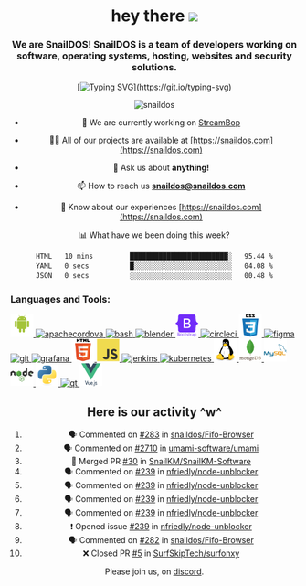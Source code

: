 <h1 align="center">hey there <img src="https://media.giphy.com/media/hvRJCLFzcasrR4ia7z/giphy.gif" width="25px"></h1>
<h3 align="center">We are SnailDOS! SnailDOS is a team of developers working on software, operating systems, hosting, websites and security solutions.</h3>

<div align="center">

[![Typing SVG](https://readme-typing-svg.herokuapp.com?color=%23F7BD27&center=true&multiline=true&lines=We+love+coding!;We+support+open+source!;So%2C+check+our+repos+and+follow+us!+;Star+our+work!+It+keeps+us+motivated.)](https://git.io/typing-svg)

</div>

<p align="center"> <img src="https://komarev.com/ghpvc/?username=snaildos&label=Profile%20views&color=0e75b6&style=flat" alt="snaildos" /> </p>

<div align="center">

- 🔭 We are currently working on [StreamBop](https://snaildos.com/streambop)

- 👨‍💻 All of our projects are available at [https://snaildos.com](https://snaildos.com)

- 💬 Ask us about **anything!**

- 📫 How to reach us **snaildos@snaildos.com**

- 📄 Know about our experiences [https://snaildos.com](https://snaildos.com)
</div>

<p align="center">📊 What have we been doing this week?</p>

<div align="center">

<!--START_SECTION:waka-->

```txt
HTML   10 mins         ████████████████████████░   95.44 %
YAML   0 secs          █░░░░░░░░░░░░░░░░░░░░░░░░   04.08 %
JSON   0 secs          ░░░░░░░░░░░░░░░░░░░░░░░░░   00.48 %
```

<!--END_SECTION:waka-->

</div>

<div align="center">

<h3 align="left">Languages and Tools:</h3>
<p align="left"> <a href="https://developer.android.com" target="_blank"> <img src="https://raw.githubusercontent.com/devicons/devicon/master/icons/android/android-original-wordmark.svg" alt="android" width="40" height="40"/> </a> <a href="https://cordova.apache.org/" target="_blank"> <img src="https://www.vectorlogo.zone/logos/apache_cordova/apache_cordova-icon.svg" alt="apachecordova" width="40" height="40"/> </a> <a href="https://www.gnu.org/software/bash/" target="_blank"> <img src="https://www.vectorlogo.zone/logos/gnu_bash/gnu_bash-icon.svg" alt="bash" width="40" height="40"/> </a> <a href="https://www.blender.org/" target="_blank"> <img src="https://download.blender.org/branding/community/blender_community_badge_white.svg" alt="blender" width="40" height="40"/> </a> <a href="https://getbootstrap.com" target="_blank"> <img src="https://raw.githubusercontent.com/devicons/devicon/master/icons/bootstrap/bootstrap-plain-wordmark.svg" alt="bootstrap" width="40" height="40"/> </a> <a href="https://circleci.com" target="_blank"> <img src="https://www.vectorlogo.zone/logos/circleci/circleci-icon.svg" alt="circleci" width="40" height="40"/> </a> <a href="https://www.w3schools.com/css/" target="_blank"> <img src="https://raw.githubusercontent.com/devicons/devicon/master/icons/css3/css3-original-wordmark.svg" alt="css3" width="40" height="40"/> </a> <a href="https://www.figma.com/" target="_blank"> <img src="https://www.vectorlogo.zone/logos/figma/figma-icon.svg" alt="figma" width="40" height="40"/> </a> <a href="https://git-scm.com/" target="_blank"> <img src="https://www.vectorlogo.zone/logos/git-scm/git-scm-icon.svg" alt="git" width="40" height="40"/> </a> <a href="https://grafana.com" target="_blank"> <img src="https://www.vectorlogo.zone/logos/grafana/grafana-icon.svg" alt="grafana" width="40" height="40"/> </a> <a href="https://www.w3.org/html/" target="_blank"> <img src="https://raw.githubusercontent.com/devicons/devicon/master/icons/html5/html5-original-wordmark.svg" alt="html5" width="40" height="40"/> </a> <a href="https://developer.mozilla.org/en-US/docs/Web/JavaScript" target="_blank"> <img src="https://raw.githubusercontent.com/devicons/devicon/master/icons/javascript/javascript-original.svg" alt="javascript" width="40" height="40"/> </a> <a href="https://www.jenkins.io" target="_blank"> <img src="https://www.vectorlogo.zone/logos/jenkins/jenkins-icon.svg" alt="jenkins" width="40" height="40"/> </a> <a href="https://kubernetes.io" target="_blank"> <img src="https://www.vectorlogo.zone/logos/kubernetes/kubernetes-icon.svg" alt="kubernetes" width="40" height="40"/> </a> <a href="https://www.linux.org/" target="_blank"> <img src="https://raw.githubusercontent.com/devicons/devicon/master/icons/linux/linux-original.svg" alt="linux" width="40" height="40"/> </a> <a href="https://www.mongodb.com/" target="_blank"> <img src="https://raw.githubusercontent.com/devicons/devicon/master/icons/mongodb/mongodb-original-wordmark.svg" alt="mongodb" width="40" height="40"/> </a> <a href="https://www.mysql.com/" target="_blank"> <img src="https://raw.githubusercontent.com/devicons/devicon/master/icons/mysql/mysql-original-wordmark.svg" alt="mysql" width="40" height="40"/> </a> <a href="https://nodejs.org" target="_blank"> <img src="https://raw.githubusercontent.com/devicons/devicon/master/icons/nodejs/nodejs-original-wordmark.svg" alt="nodejs" width="40" height="40"/> </a> <a href="https://www.python.org" target="_blank"> <img src="https://raw.githubusercontent.com/devicons/devicon/master/icons/python/python-original.svg" alt="python" width="40" height="40"/> </a> <a href="https://www.qt.io/" target="_blank"> <img src="https://upload.wikimedia.org/wikipedia/commons/0/0b/Qt_logo_2016.svg" alt="qt" width="40" height="40"/> </a> <a href="https://vuejs.org/" target="_blank"> <img src="https://raw.githubusercontent.com/devicons/devicon/master/icons/vuejs/vuejs-original-wordmark.svg" alt="vuejs" width="40" height="40"/> </a> </p>

## Here is our activity ^w^
<!--START_SECTION:activity-->
1. 🗣 Commented on [#283](https://github.com/snaildos/Fifo-Browser/issues/283#issuecomment-2237932854) in [snaildos/Fifo-Browser](https://github.com/snaildos/Fifo-Browser)
2. 🗣 Commented on [#2710](https://github.com/umami-software/umami/issues/2710#issuecomment-2093706635) in [umami-software/umami](https://github.com/umami-software/umami)
3. 🎉 Merged PR [#30](https://github.com/SnailKM/SnailKM-Software/pull/30) in [SnailKM/SnailKM-Software](https://github.com/SnailKM/SnailKM-Software)
4. 🗣 Commented on [#239](https://github.com/nfriedly/node-unblocker/issues/239#issuecomment-1815874373) in [nfriedly/node-unblocker](https://github.com/nfriedly/node-unblocker)
5. 🗣 Commented on [#239](https://github.com/nfriedly/node-unblocker/issues/239#issuecomment-1814387321) in [nfriedly/node-unblocker](https://github.com/nfriedly/node-unblocker)
6. 🗣 Commented on [#239](https://github.com/nfriedly/node-unblocker/issues/239#issuecomment-1814377147) in [nfriedly/node-unblocker](https://github.com/nfriedly/node-unblocker)
7. 🗣 Commented on [#239](https://github.com/nfriedly/node-unblocker/issues/239#issuecomment-1814262796) in [nfriedly/node-unblocker](https://github.com/nfriedly/node-unblocker)
8. ❗ Opened issue [#239](https://github.com/nfriedly/node-unblocker/issues/239) in [nfriedly/node-unblocker](https://github.com/nfriedly/node-unblocker)
9. 🗣 Commented on [#282](https://github.com/snaildos/Fifo-Browser/issues/282#issuecomment-1793508041) in [snaildos/Fifo-Browser](https://github.com/snaildos/Fifo-Browser)
10. ❌ Closed PR [#5](https://github.com/SurfSkipTech/surfonxy/pull/5) in [SurfSkipTech/surfonxy](https://github.com/SurfSkipTech/surfonxy)
<!--END_SECTION:activity-->

Please join us, on [discord](https://dsc.gg/snaildos).

</div>
